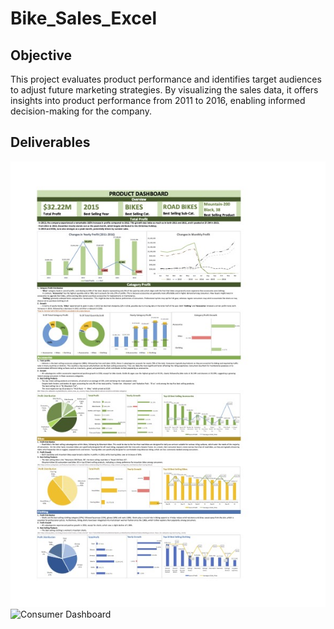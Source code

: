 # Bike_Sales_Excel
## Objective
This project evaluates product performance and identifies target audiences to adjust future marketing strategies. By visualizing the sales data, it offers insights into product performance from 2011 to 2016, enabling informed decision-making for the company.
## Deliverables
![Product Dashboard](https://github.com/ChelsaWen/Bike_Sales_Excel/blob/main/Product%20Dashboard.jpg)
![Consumer Dashboard]([image_url](https://github.com/ChelsaWen/Bike_Sales_Excel/blob/main/Consumer%20Dashboard.jpg)https://github.com/ChelsaWen/Bike_Sales_Excel/blob/main/Consumer%20Dashboard.jpg)
